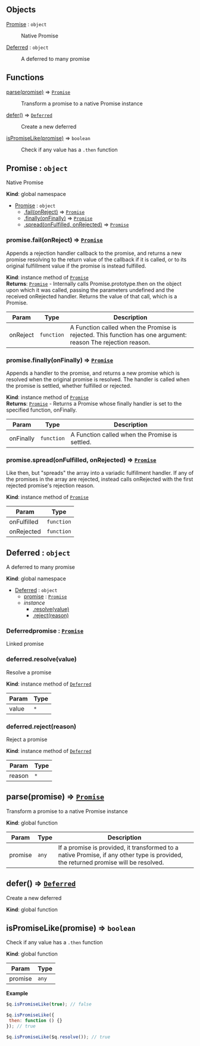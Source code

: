 ## Objects

<dl>
<dt><a href="#Promise">Promise</a> : <code>object</code></dt>
<dd><p>Native Promise</p>
</dd>
<dt><a href="#Deferred">Deferred</a> : <code>object</code></dt>
<dd><p>A deferred to many promise</p>
</dd>
</dl>

## Functions

<dl>
<dt><a href="#parse">parse(promise)</a> ⇒ <code><a href="#Promise">Promise</a></code></dt>
<dd><p>Transform a promise to a native Promise instance</p>
</dd>
<dt><a href="#defer">defer()</a> ⇒ <code><a href="#Deferred">Deferred</a></code></dt>
<dd><p>Create a new deferred</p>
</dd>
<dt><a href="#isPromiseLike">isPromiseLike(promise)</a> ⇒ <code>boolean</code></dt>
<dd><p>Check if any value has a <code>.then</code> function</p>
</dd>
</dl>

<a name="Promise"></a>

## Promise : <code>object</code>
Native Promise

**Kind**: global namespace  

* [Promise](#Promise) : <code>object</code>
    * [.fail(onReject)](#Promise+fail) ⇒ [<code>Promise</code>](#Promise)
    * [.finally(onFinally)](#Promise+finally) ⇒ [<code>Promise</code>](#Promise)
    * [.spread(onFulfilled, onRejected)](#Promise+spread) ⇒ [<code>Promise</code>](#Promise)

<a name="Promise+fail"></a>

### promise.fail(onReject) ⇒ [<code>Promise</code>](#Promise)
Appends a rejection handler callback to the promise,
and returns a new promise resolving to the return value of the callback if it is called,
or to its original fulfillment value if the promise is instead fulfilled.

**Kind**: instance method of [<code>Promise</code>](#Promise)  
**Returns**: [<code>Promise</code>](#Promise) - Internally calls Promise.prototype.then on the object upon which it was called,
                        passing the parameters undefined and the received onRejected handler.
                        Returns the value of that call, which is a Promise.  

| Param | Type | Description |
| --- | --- | --- |
| onReject | <code>function</code> | A Function called when the Promise is rejected. This function has one argument:             reason             The rejection reason. |

<a name="Promise+finally"></a>

### promise.finally(onFinally) ⇒ [<code>Promise</code>](#Promise)
Appends a handler to the promise,
and returns a new promise which is resolved when the original promise is resolved.
The handler is called when the promise is settled, whether fulfilled or rejected.

**Kind**: instance method of [<code>Promise</code>](#Promise)  
**Returns**: [<code>Promise</code>](#Promise) - Returns a Promise whose finally handler is set to the specified function, onFinally.  

| Param | Type | Description |
| --- | --- | --- |
| onFinally | <code>function</code> | A Function called when the Promise is settled. |

<a name="Promise+spread"></a>

### promise.spread(onFulfilled, onRejected) ⇒ [<code>Promise</code>](#Promise)
Like then, but "spreads" the array into a variadic fulfillment handler.
If any of the promises in the array are rejected,
instead calls onRejected with the first rejected promise's rejection reason.

**Kind**: instance method of [<code>Promise</code>](#Promise)  

| Param | Type |
| --- | --- |
| onFulfilled | <code>function</code> | 
| onRejected | <code>function</code> | 

<a name="Deferred"></a>

## Deferred : <code>object</code>
A deferred to many promise

**Kind**: global namespace  

* [Deferred](#Deferred) : <code>object</code>
    * [promise](#promise) : [<code>Promise</code>](#Promise)
    * _instance_
        * [.resolve(value)](#Deferred+resolve)
        * [.reject(reason)](#Deferred+reject)

<a name="promise"></a>

### Deferredpromise : [<code>Promise</code>](#Promise)
Linked promise

<a name="Deferred+resolve"></a>

### deferred.resolve(value)
Resolve a promise

**Kind**: instance method of [<code>Deferred</code>](#Deferred)  

| Param | Type |
| --- | --- |
| value | <code>\*</code> | 

<a name="Deferred+reject"></a>

### deferred.reject(reason)
Reject a promise

**Kind**: instance method of [<code>Deferred</code>](#Deferred)  

| Param | Type |
| --- | --- |
| reason | <code>\*</code> | 

<a name="parse"></a>

## parse(promise) ⇒ [<code>Promise</code>](#Promise)
Transform a promise to a native Promise instance

**Kind**: global function  

| Param | Type | Description |
| --- | --- | --- |
| promise | <code>any</code> | If a promise is provided, it transformed to a native Promise, if any other type is provided, the returned promise will be resolved. |

<a name="defer"></a>

## defer() ⇒ [<code>Deferred</code>](#Deferred)
Create a new deferred

**Kind**: global function  
<a name="isPromiseLike"></a>

## isPromiseLike(promise) ⇒ <code>boolean</code>
Check if any value has a `.then` function

**Kind**: global function  

| Param | Type |
| --- | --- |
| promise | <code>any</code> | 

**Example**  
```js
$q.isPromiseLike(true); // false

$q.isPromiseLike({
 then: function () {}
}); // true

$q.isPromiseLike($q.resolve()); // true
```
